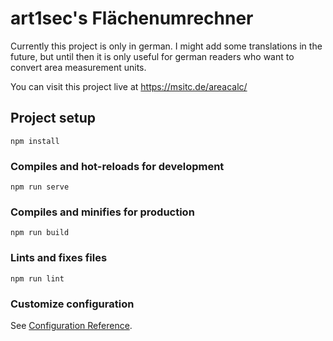 # art1sec's Flächenumrechner

Currently this project is only in german. I might add some translations in the future, but until then it is only useful for german readers who want to convert area measurement units.

You can visit this project live at <https://msitc.de/areacalc/>

## Project setup

```
npm install
```

### Compiles and hot-reloads for development

```
npm run serve
```

### Compiles and minifies for production

```
npm run build
```

### Lints and fixes files

```
npm run lint
```

### Customize configuration

See [Configuration Reference](https://cli.vuejs.org/config/).
